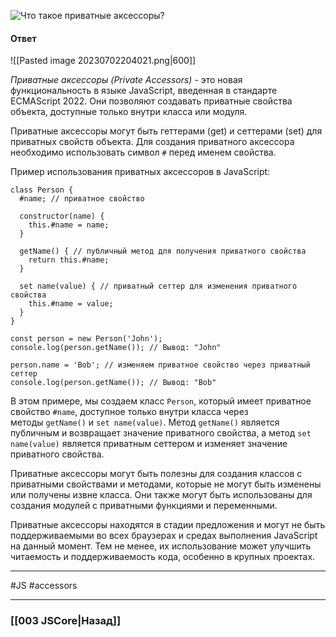 ![Что такое приватные аксессоры?](https://youtu.be/OA63L1eQ6pA?t=850)

#### Ответ

![[Pasted image 20230702204021.png|600]]

*Приватные аксессоры (Private Accessors)* - это новая функциональность в языке JavaScript, введенная в стандарте ECMAScript 2022. Они позволяют создавать приватные свойства объекта, доступные только внутри класса или модуля.

Приватные аксессоры могут быть геттерами (get) и сеттерами (set) для приватных свойств объекта. Для создания приватного аксессора необходимо использовать символ `#` перед именем свойства.

Пример использования приватных аксессоров в JavaScript:

```
class Person {
  #name; // приватное свойство

  constructor(name) {
    this.#name = name;
  }

  getName() { // публичный метод для получения приватного свойства
    return this.#name;
  }

  set name(value) { // приватный сеттер для изменения приватного свойства
    this.#name = value;
  }
}

const person = new Person('John');
console.log(person.getName()); // Вывод: "John"

person.name = 'Bob'; // изменяем приватное свойство через приватный сеттер
console.log(person.getName()); // Вывод: "Bob"
```

В этом примере, мы создаем класс `Person`, который имеет приватное свойство `#name`, доступное только внутри класса через методы `getName()` и `set name(value)`. Метод `getName()` является публичным и возвращает значение приватного свойства, а метод `set name(value)` является приватным сеттером и изменяет значение приватного свойства.

Приватные аксессоры могут быть полезны для создания классов с приватными свойствами и методами, которые не могут быть изменены или получены извне класса. Они также могут быть использованы для создания модулей с приватными функциями и переменными.

Приватные аксессоры находятся в стадии предложения и могут не быть поддерживаемыми во всех браузерах и средах выполнения JavaScript на данный момент. Тем не менее, их использование может улучшить читаемость и поддерживаемость кода, особенно в крупных проектах.

___
 #JS #accessors

___

### [[003 JSCore|Назад]]